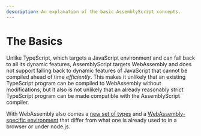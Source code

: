 ```yaml
---
description: An explanation of the basic AssemblyScript concepts.
---
```


# The Basics

Unlike TypeScript, which targets a JavaScript environment and can fall back to all its dynamic features, AssemblyScript targets WebAssembly and does not support falling back to dynamic features of JavaScript that cannot be compiled ahead of time _efficiently_. This makes it unlikely that an existing TypeScript program can be compiled to WebAssembly without modifications, but it also is not unlikely that an already reasonably strict TypeScript program can be made compatible with the AssemblyScript compiler.

With WebAssembly also comes a [new set of types](types.md) and a [WebAssembly-specific environment](environment.md) that differ from what one is already used to in a browser or under node.js.

